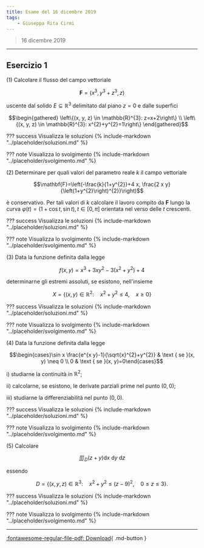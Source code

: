 ```yaml
---
title: Esame del 16 dicembre 2019
tags:
    - Giuseppa Rita Cirmi
---
```


>16 dicembre 2019

---

## Esercizio 1

\(1) Calcolare il flusso del campo vettoriale

$$\mathbf{F}=\left(x^{3}, y^{3}+z^{3}, z\right)$$

uscente dal solido $E \subseteq \mathbb{R}^{3}$ delimitato dal piano
$z=0$ e dalle superfici

$$\begin{gathered}
\left\{(x, y, z) \in \mathbb{R}^{3}: z=x+2\right\} \\
\left\{(x, y, z) \in \mathbb{R}^{3}: x^{2}+y^{2}=1\right\}
\end{gathered}$$

??? success Visualizza le soluzioni
    {% include-markdown "../placeholder/soluzioni.md" %}

??? note Visualizza lo svolgimento
    {% include-markdown "../placeholder/svolgimento.md" %}

\(2) Determinare per quali valori del parametro reale $k$ il campo
vettoriale

$$\mathbf{F}=\left(-\frac{k}{1+y^{2}}+4 x, \frac{2 x y}{\left(1+y^{2}\right)^{2}}\right)$$

è conservativo. Per tali valori di $k$ calcolare il lavoro compito da
$\mathbf{F}$ lungo la curva
$\varphi(t)=(1+\cos t, \sin t), t \in[0, \pi]$ orientata nel verso delle
$t$ crescenti.

??? success Visualizza le soluzioni
    {% include-markdown "../placeholder/soluzioni.md" %}

??? note Visualizza lo svolgimento
    {% include-markdown "../placeholder/svolgimento.md" %}

\(3) Data la funzione definita dalla legge

$$f(x, y)=x^{3}+3 x y^{2}-3\left(x^{2}+y^{2}\right)+4$$

determinarne gli estremi assoluti, se esistono, nell'insieme

$$X=\left\{(x, y) \in \mathbb{R}^{2}: \quad x^{2}+y^{2} \leq 4, \quad x \geq 0\right\}$$

??? success Visualizza le soluzioni
    {% include-markdown "../placeholder/soluzioni.md" %}

??? note Visualizza lo svolgimento
    {% include-markdown "../placeholder/svolgimento.md" %}

\(4) Data la funzione definita dalla legge

$$\begin{cases}\sin x \frac{e^{x y}-1}{\sqrt{x}^{2}+y^{2}} & \text { se }(x, y) \neq 0 \\ 0 & \text { se }(x, y)=0\end{cases}$$

i\) studiarne la continuità in $\mathbb{R}^{2}$;

ii\) calcolarne, se esistono, le derivate parziali prime nel punto
$(0,0)$;

iii\) studiarne la differenziabilità nel punto $(0,0)$.

??? success Visualizza le soluzioni
    {% include-markdown "../placeholder/soluzioni.md" %}

??? note Visualizza lo svolgimento
    {% include-markdown "../placeholder/svolgimento.md" %}

\(5) Calcolare

$$\iiint_{D}(z+y) \mathrm{d} x \mathrm{~d} y \mathrm{~d} z$$

essendo

$$D=\left\{(x, y, z) \in \mathbb{R}^{3}: \quad x^{2}+y^{2} \leq(z-9)^{2}, \quad 0 \leq z \leq 3\right\} .$$

??? success Visualizza le soluzioni
    {% include-markdown "../placeholder/soluzioni.md" %}

??? note Visualizza lo svolgimento
    {% include-markdown "../placeholder/svolgimento.md" %}

---

[:fontawesome-regular-file-pdf: Download](pdf/2019-12-16.pdf){ .md-button }
